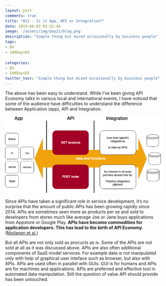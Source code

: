 ```yaml
---
layout: post
comments: true
title: "#22 - Is it App, API or Integration?"
date: 2019-08-03 03:32:44
image: '/assets/img/day21/blog.png'
description: "Simple thing but mixed occasionally by business people"
tags:
- DX 
- 100DaysDX

categories:
- DX
- 100DaysDX
twitter_text: "Simple thing but mixed occasionally by business people"
---
```


The above has been easy to understand. While I’ve been giving API Economy talks in various local and international events, I have noticed that some of the audience have difficulties to understand the difference between Application (app), API and Integration.

<img itemprop="image" src="/assets/img/day22/3.png" alt="{{site.name}}">

Since APIs have taken a significant role in service development, it’s no surprise that the amount of public APIs has been growing rapidly since 2014. APIs are sometimes seen more as products per se and sold to developers from stores much like average Joe or Jane buys applications from Appstore or Google Play. **APIs have become commodities for application developers. This has lead to the birth of API Economy.** ([Moilanen et al.](https://www.amazon.com/API-Economy-101-Jarkko-Moilanen/dp/9528008496))   

But all APIs are not only sold as procucts as is. Some of the APIs are not sold at all as it was discussed above. APIs are also often additional components of SaaS model services. For example data is not manipulated only with help of graphical user inteface such as browser, but also with APIs. APIs are used often in parallel with GUIs. GUI is for humans and APIs are for machines and applications. APIs are preferred and effective tool in automated data manipulation. Still the question of value API should provide has been untouched.  
